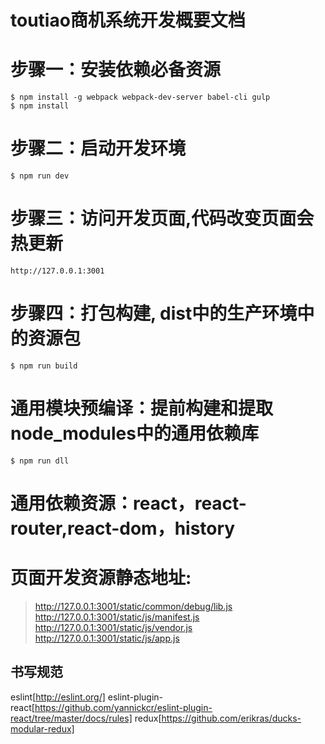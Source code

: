 # toutiao商机系统开发概要文档

# 步骤一：安装依赖必备资源

```shell
$ npm install -g webpack webpack-dev-server babel-cli gulp
$ npm install
```

# 步骤二：启动开发环境
```shell
$ npm run dev
```

# 步骤三：访问开发页面,代码改变页面会热更新
```shell
http://127.0.0.1:3001
```

# 步骤四：打包构建, dist中的生产环境中的资源包
```shell
$ npm run build
```

# 通用模块预编译：提前构建和提取node_modules中的通用依赖库
```shell
$ npm run dll
```

# 通用依赖资源：react，react-router,react-dom，history

# 页面开发资源静态地址:
> http://127.0.0.1:3001/static/common/debug/lib.js
> http://127.0.0.1:3001/static/js/manifest.js
> http://127.0.0.1:3001/static/js/vendor.js
> http://127.0.0.1:3001/static/js/app.js

## 书写规范
eslint[http://eslint.org/]
eslint-plugin-react[https://github.com/yannickcr/eslint-plugin-react/tree/master/docs/rules]
redux[https://github.com/erikras/ducks-modular-redux]



        
